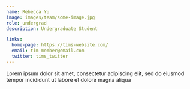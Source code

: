 ```yaml
---
name: Rebecca Yu
image: images/team/some-image.jpg
role: undergrad
description: Undergraduate Student

links:
  home-page: https://tims-website.com/
  email: tim-member@email.com
  twitter: tims_twitter
---
```


Lorem ipsum dolor sit amet, consectetur adipiscing elit, sed do eiusmod tempor incididunt ut labore et dolore magna aliqua
